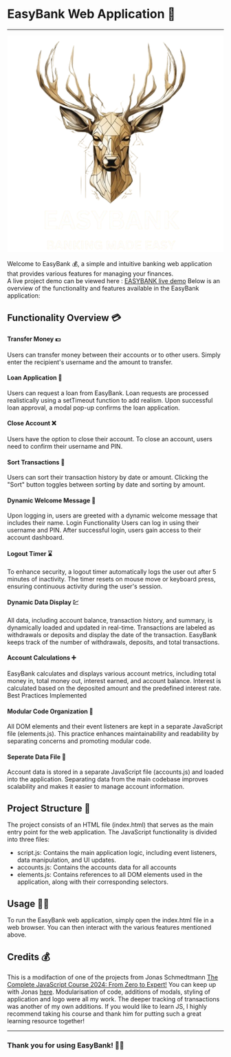 
# EasyBank Web Application 🏦
<hr>
<p align="center">
  <img width="680" height="auto" height="300" src="./rsc/images/EASY_BANK-removebg.png">
</p>

Welcome to EasyBank 💰, a simple and intuitive banking web application that provides various features for managing your finances.         
A live project demo can be viewed here : <a href="https://easybanklivedemo.netlify.app/">EASYBANK live demo</a>
Below is an overview of the functionality and features available in the EasyBank application:

## Functionality Overview 💳
#### Transfer Money 💵
Users can transfer money between their accounts or to other users.
Simply enter the recipient's username and the amount to transfer.
#### Loan Application 🤑
Users can request a loan from EasyBank.
Loan requests are processed realistically using a setTimeout function to add realism.
Upon successful loan approval, a modal pop-up confirms the loan application.
#### Close Account ❌
Users have the option to close their account.
To close an account, users need to confirm their username and PIN.
#### Sort Transactions 🏦
Users can sort their transaction history by date or amount.
Clicking the "Sort" button toggles between sorting by date and sorting by amount.
#### Dynamic Welcome Message 👋
Upon logging in, users are greeted with a dynamic welcome message that includes their name.
Login Functionality
Users can log in using their username and PIN.
After successful login, users gain access to their account dashboard.
#### Logout Timer ⌛
To enhance security, a logout timer automatically logs the user out after 5 minutes of inactivity.
The timer resets on mouse move or keyboard press, ensuring continuous activity during the user's session.
#### Dynamic Data Display 💹
All data, including account balance, transaction history, and summary, is dynamically loaded and updated in real-time.
Transactions are labeled as withdrawals or deposits and display the date of the transaction.
EasyBank keeps track of the number of withdrawals, deposits, and total transactions.
#### Account Calculations ➕
EasyBank calculates and displays various account metrics, including total money in, total money out, interest earned, and account balance.
Interest is calculated based on the deposited amount and the predefined interest rate.
Best Practices Implemented
#### Modular Code Organization 📂
All DOM elements and their event listeners are kept in a separate JavaScript file (elements.js).
This practice enhances maintainability and readability by separating concerns and promoting modular code.
#### Seperate Data File 📃
Account data is stored in a separate JavaScript file (accounts.js) and loaded into the application.
Separating data from the main codebase improves scalability and makes it easier to manage account information.

## Project Structure 📁
The project consists of an HTML file (index.html) that serves as the main entry point for the web application. The JavaScript functionality is divided into three files:

- script.js: Contains the main application logic, including event listeners, data manipulation, and UI updates.
- accounts.js: Contains the accounts data for all accounts
- elements.js: Contains references to all DOM elements used in the application, along with their corresponding selectors.

## Usage 👨‍💻
To run the EasyBank web application, simply open the index.html file in a web browser. You can then interact with the various features mentioned above.

## Credits 💰

This is a modifaction of one of the projects from Jonas Schmedtmann <a href='https://www.udemy.com/course/the-complete-javascript-course/?couponCode=KEEPLEARNING'>The Complete JavaScript Course 2024: From Zero to Expert!</a>
You can keep up with Jonas <a href="https://twitter.com/jonasschmedtman?lang=en">here</a>.
Modularisation of code, additions of modals, styling of application and logo were all my work. 
The deeper tracking of transactions was another of my own additions. 
If you would like to learn JS, I highly recommend taking his course and thank him for putting such a great learning resource together!

<hr>

### Thank you for using EasyBank! 🏦💵
